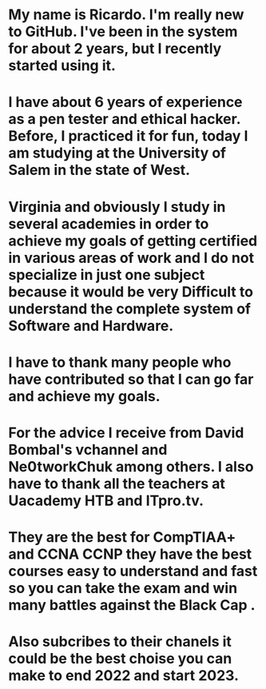 # My name is Ricardo. I'm really new to GitHub. I've been in the system for about 2 years, but I recently started using it.
# I have about 6 years of experience as a pen tester and ethical hacker. Before, I practiced it for fun, today I am studying at the University of Salem in the state of West.

# Virginia and obviously I study in several academies in order to achieve my goals of getting certified in various areas of work and I do not specialize in just one subject because it would be very Difficult to understand the complete system of Software and Hardware. 
# I have to thank many people who have contributed so that I can go far and achieve my goals. 
# For the advice I receive from David Bombal's vchannel and Ne0tworkChuk among others. I also have to thank all the teachers at Uacademy HTB and ITpro.tv.
# They are the best for CompTIAA+ and CCNA CCNP they have the best courses easy to understand and fast so you can take the exam and win many battles against the Black Cap .
# Also subcribes to their chanels it could be the best choise you can make to end 2022 and start 2023.
